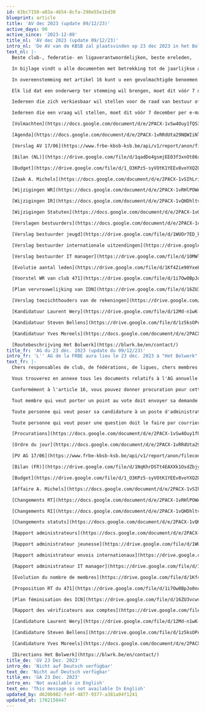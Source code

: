 ```yaml
---
id: 63bc7150-a03a-4654-8cfa-298e55e1bd30
blueprint: article
title: 'AV dec 2023 (update 09/12/23)'
active_days: 90
active_since: '2023-12-09'
title_nl: 'AV dec 2023 (update 09/12/23)'
intro_nl: 'De AV van de KBSB zal plaatsvinden op 23 dec 2023 in het Bolwerk in Edegem'
text_nl: |-
  Beste club-, federatie- en ligaverantwoordelijken, beste ereleden,

  In bijlage vindt u alle documenten met betrekking tot de jaarlijkse algemene vergadering van de KBSB die doorgaat op zaterdag 23 december in Edegem. U kunt online of persoonlijk aanwezig zijn.  De stemming verloopt elektronisch.

  In overeenstemming met artikel 16 kunt u een gevolmachtigde benoemen voor deze AV. Het document is bijgevoegd. Geen enkel lid mag meer dan 14 stemmen hebben.

  Elk lid dat een onderwerp ter stemming wil brengen, moet dit vóór 7 december per e-mail aanvragen, vergezeld van de handtekening van 1/20e van de leden, conform aan artikel 19 van de statuten. In totaal zijn 7 handtekeningen vereist (de vereniging telt 124 effectieve leden).

  Iedereen die zich verkiesbaar wil stellen voor de raad van bestuur of voor de functie van voorzitter moet dit vóór 7 december per e-mail doen.

  Iedereen die een vraag wil stellen, moet dit vóór 7 december per e-mail sturen.

  [Volmachten](https://docs.google.com/document/d/e/2PACX-1vSw4Ouy1fQ53onfGxrEYbyoOYJJtW-UqTX42E0IEt-iZzfGf82X0qC8h6l_MCHXOWq_QqJYjzAhyyOv/pub)

  [Agenda](https://docs.google.com/document/d/e/2PACX-1vRRdUta29NQWIiNl9n6tX7JQK5MJ8VtbMGKmgMYw4LftrqQ46oK-odQpbIv0jwx0n8woC8oG4dGP8aU/pub)

  [Verslag AV 17/06](https://www.frbe-kbsb-ksb.be/api/v1/report/anon/filecontent/20230617%20AV%20-%20AG%20-%20Verslag__592905.pdf)

  [Bilan (NL)](https://drive.google.com/file/d/1qadDo4gsmjEE03f3xnOt86xOpj0I99HP/view?usp=sharing)

  [Budget](https://drive.google.com/file/d/1_O3KPz5-syVOtK1YEEv8voYXQZ0FMqex/view?usp=sharing)

  [Zaak A. Michels](https://docs.google.com/document/d/e/2PACX-1vSIhLriJqAN6XgK1ZVA0uNXPIDOeNJ4djf5fpMpTllg20pGgM-W_eJTWl_1dfEWD1dhYapU_OoIyZO2/pub)

  [Wijzigingen WR](https://docs.google.com/document/d/e/2PACX-1vRHlPOWAMxvNz4ld77j0GVwOyk-EztSgOXltzapiJgkStlfZdqrzYfb68BlE92-w3YKVCJJFBctupuC/pub)

  [Wijzigingen IR](https://docs.google.com/document/d/e/2PACX-1vQHDhltvNso17QDqfBjr15eFqXxzIKmEfzoHRFnE0zH71Kix8c6o3vy4o-IWM9QaRPlgBkvtt5NucuM/pub)

  [Wijzigingen Statuten](https://docs.google.com/document/d/e/2PACX-1vQKntwaZHRvMyZwd28mi_vxthNuEOkKD5-uU5ZUeOTzqrxSdVM1pAHvCaWk5Za_g0NGa6l0b2gnQlWQ/pub)

  [Verslagen bestuurders](https://docs.google.com/document/d/e/2PACX-1vRITjvXuGtOsLScHSd6IF7_pnmzA-3C8sRlA9WizJnJeQvOABJzZI6R5FzAYIw7F4vu2QNt_1zB5HaH/pub)

  [Verslag bestuurder jeugd](https://drive.google.com/file/d/1WUOr7ED_kpwSJeU4R520VNpisLvjy2Bx/view?usp=sharing)

  [Verslag bestuurder internationale uitzendingen](https://drive.google.com/file/d/1WUOr7ED_kpwSJeU4R520VNpisLvjy2Bx/view?usp=sharing)

  [Verslag bestuurder IT manager](https://drive.google.com/file/d/1OMWlJTEBXfr9FNQ7eC-ZhDmPDLSxOre0/view?usp=sharing)

  [Evolutie aantal leden](https://drive.google.com/file/d/1Kf4Zie90YxeES3u_GykVsPZURsQ9mMRn/view?usp=sharing)

  [Voorstel WR van club 471](https://drive.google.com/file/d/1i7Ow0BpJo0ncBS3hpK4gTafndGniaw47/view?usp=sharing)

  [Plan vervrouwelijking van IDN](https://drive.google.com/file/d/16ZU3vcwvDd1Rpl62qm2dUl0NAd1j_6UO/view?usp=sharing)

  [Verslag toezichthouders van de rekeningen](https://drive.google.com/file/d/1cI8S62ntu3glyVrfS-f1_1as2qBuKr4T/view?usp=sharing)

  [Kandidatuur Laurent Wery](https://drive.google.com/file/d/12Md-n1wK-nGb-v2DxsFqcfqoKgJFAxrk/view?usp=sharing)

  [Kandidatuur Steven Bellens](https://drive.google.com/file/d/1z5ksOPcImbRPbZhS2kl6UFmjg-jO-20w/view?usp=sharing)

  [Kandidatuur Yves Moreels](https://docs.google.com/document/d/e/2PACX-1vQ2R9GZkH5NfHNe7yYk4MaJS4X0afgOD7wEYUAuG3hgBo87J5l6kd3wzC5n5tqQAZUOkOvD6qyObin9/pub)

  [Routebeschrijving Het Bolwerk](https://blwrk.be/en/contact/)
title_fr: 'AG du 23 déc. 2023 (update du 09/12/23)'
intro_fr: 'L'' AG de la FRBE aura lieu le 23 déc. 2023 à "Het Bolwerk" à Edegem'
text_fr: |-
  Chers responsables de club, de fédérations, de ligues, chers membres d'honneur,

  Vous trouverez en annexe tous les documents relatifs à l'AG annuelle de la FRBE qui aura lieu le samedi 23 décembre à Edegem. Vous pourrez la suivre en ligne ou en présentiel. Le vote se fera par voie électronique.

  Conformément à l'article 16, vous pouvez donner procuration pour cette AG. Le document se trouve en annexe. Un même membre ne peut détenir plus de 14 voix.

  Tout membre qui veut porter un point au vote doit envoyer sa demande par courrier électronique (all@frbe-kbsb-ksb.be) avant le 7 décembre, accompagnée de la signature de 1/20e des membres, conformément à l'article 19 des statuts. Il faut 7 signatures en tout (l'asbl compte 124 membres effectifs).

  Toute personne qui veut poser sa candidature à un poste d'administrateur ou au poste de président doit le faire avant le 7 décembre par courrier électronique (all@frbe-kbsb-ksb.be).

  Toute personne qui veut poser une question doit le faire par courrier électronique avant le 7 décembre. 

  [Procurations](https://docs.google.com/document/d/e/2PACX-1vSw4Ouy1fQ53onfGxrEYbyoOYJJtW-UqTX42E0IEt-iZzfGf82X0qC8h6l_MCHXOWq_QqJYjzAhyyOv/pub)

  [Ordre du jour](https://docs.google.com/document/d/e/2PACX-1vRRdUta29NQWIiNl9n6tX7JQK5MJ8VtbMGKmgMYw4LftrqQ46oK-odQpbIv0jwx0n8woC8oG4dGP8aU/pub)

  [PV AG 17/06](https://www.frbe-kbsb-ksb.be/api/v1/report/anon/filecontent/20230617%20AV%20-%20AG%20-%20Verslag__592905.pdf)

  [Bilan (FR)](https://drive.google.com/file/d/1NqKhrDSTt4EAXXk1OsdZbjyIynCmSyyH/view?usp=sharing)

  [Budget](https://drive.google.com/file/d/1_O3KPz5-syVOtK1YEEv8voYXQZ0FMqex/view?usp=sharing)

  [Affaire A. Michels](https://docs.google.com/document/d/e/2PACX-1vSIhLriJqAN6XgK1ZVA0uNXPIDOeNJ4djf5fpMpTllg20pGgM-W_eJTWl_1dfEWD1dhYapU_OoIyZO2/pub)

  [Changements RT](https://docs.google.com/document/d/e/2PACX-1vRHlPOWAMxvNz4ld77j0GVwOyk-EztSgOXltzapiJgkStlfZdqrzYfb68BlE92-w3YKVCJJFBctupuC/pub)

  [Changements RI](https://docs.google.com/document/d/e/2PACX-1vQHDhltvNso17QDqfBjr15eFqXxzIKmEfzoHRFnE0zH71Kix8c6o3vy4o-IWM9QaRPlgBkvtt5NucuM/pub)

  [Changements statuts](https://docs.google.com/document/d/e/2PACX-1vQKntwaZHRvMyZwd28mi_vxthNuEOkKD5-uU5ZUeOTzqrxSdVM1pAHvCaWk5Za_g0NGa6l0b2gnQlWQ/pub)

  [Rapport administrateurs](https://docs.google.com/document/d/e/2PACX-1vRITjvXuGtOsLScHSd6IF7_pnmzA-3C8sRlA9WizJnJeQvOABJzZI6R5FzAYIw7F4vu2QNt_1zB5HaH/pub)

  [Rapport administrateur jeunesse](https://drive.google.com/file/d/1WUOr7ED_kpwSJeU4R520VNpisLvjy2Bx/view?usp=sharing)

  [Rapport administrateur envois internationaux](https://drive.google.com/file/d/1WUOr7ED_kpwSJeU4R520VNpisLvjy2Bx/view?usp=sharing)

  [Rapport administrateur IT manager](https://drive.google.com/file/d/1OMWlJTEBXfr9FNQ7eC-ZhDmPDLSxOre0/view?usp=sharing)

  [Evolution du nombre de membres](https://drive.google.com/file/d/1Kf4Zie90YxeES3u_GykVsPZURsQ9mMRn/view?usp=sharing)

  [Proposition RT du 471](https://drive.google.com/file/d/1i7Ow0BpJo0ncBS3hpK4gTafndGniaw47/view?usp=sharing)

  [Plan féminisation des ICN](https://drive.google.com/file/d/16ZU3vcwvDd1Rpl62qm2dUl0NAd1j_6UO/view?usp=sharing)

  [Rapport des vérificateurs aux comptes](https://drive.google.com/file/d/1cI8S62ntu3glyVrfS-f1_1as2qBuKr4T/view?usp=sharing)

  [Candidature Laurent Wery](https://drive.google.com/file/d/12Md-n1wK-nGb-v2DxsFqcfqoKgJFAxrk/view?usp=sharing)

  [Candidature Steven Bellens](https://drive.google.com/file/d/1z5ksOPcImbRPbZhS2kl6UFmjg-jO-20w/view?usp=sharing)

  [Candidature Yves Moreels](https://docs.google.com/document/d/e/2PACX-1vQ2R9GZkH5NfHNe7yYk4MaJS4X0afgOD7wEYUAuG3hgBo87J5l6kd3wzC5n5tqQAZUOkOvD6qyObin9/pub)

  [Directions Het Bolwerk](https://blwrk.be/en/contact/)
title_de: 'GV 23 Dez. 2023'
intro_de: 'Nicht auf Deutsch verfügbar'
text_de: 'Nicht auf Deutsch verfügbar'
title_en: 'GA 23 Dec. 2023'
intro_en: 'Not available in English'
text_en: 'This message is not available In English'
updated_by: d620b982-fe4f-4877-9377-a381a04f1241
updated_at: 1702150447
---
```

